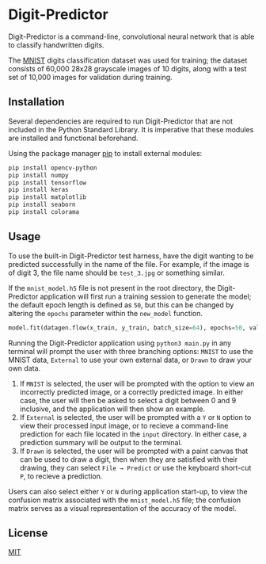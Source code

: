 # Digit-Predictor

Digit-Predictor is a command-line, convolutional neural network that is able to classify handwritten digits. 

The [MNIST](https://keras.io/api/datasets/mnist/) digits classification dataset was used for training; the dataset consists of 60,000 28x28 grayscale images of 10 digits, along with a test set of 10,000 images for validation during training.

## Installation

Several dependencies are required to run Digit-Predictor that are not included in the Python Standard Library. It is imperative that these modules are installed and functional beforehand.

Using the package manager [pip](https://pip.pypa.io/en/stable/) to install external modules:
```bash
pip install opencv-python
pip install numpy 
pip install tensorflow
pip install keras
pip install matplotlib
pip install seaborn
pip install colorama
```

## Usage

To use the built-in Digit-Predictor test harness, have the digit wanting to be predicted successfully in the name of the file. For example, if the image is of digit 3, the file name should be `test_3.jpg` or something similar.

If the `mnist_model.h5` file is not present in the root directory, the Digit-Predictor application will first run a training session to generate the model; the default epoch length is defined as `50`, but this can be changed by altering the `epochs` parameter within the `new_model` function.
```python
model.fit(datagen.flow(x_train, y_train, batch_size=64), epochs=50, validation_data=(x_test, y_test), steps_per_epoch=x_train.shape[0] // 64, callbacks=[early_stopping_monitor])
```

Running the Digit-Predictor application using `python3 main.py` in any terminal will prompt the user with three branching options: `MNIST` to use the MNIST data, `External` to use your own external data, or `Drawn` to draw your own data. 

1. If `MNIST` is selected, the user will be prompted with the option to view an incorrectly predicted image, or a correctly predicted image. In either case, the user will then be asked to select a digit between 0 and 9 inclusive, and the application will then show an example.
2. If `External` is selected, the user will be prompted with a `Y` or `N` option to view their processed input image, or to recieve a command-line prediction for each file located in the `input` directory. In either case, a prediction summary will be output to the terminal.
3. If `Drawn` is selected, the user will be prompted with a paint canvas that can be used to draw a digit, then when they are satisfied with their drawing, they can select `File → Predict` or use the keyboard short-cut `P`, to recieve a prediction.

Users can also select either `Y` or `N` during application start-up, to view the confusion matrix associated with the `mnist_model.h5` file; the confusion matrix serves as a visual representation of the accuracy of the model.

## License
[MIT](https://choosealicense.com/licenses/mit/)